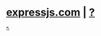 # [expressjs.com](https://expressjs.com/) \| [**?**](about.md)

<sub>[:arrow_upper_left:](../readme.md)  <sub>

